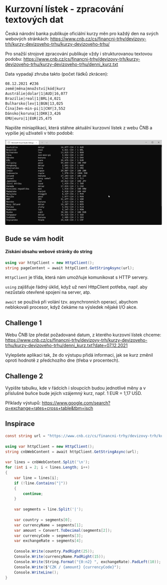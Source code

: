 # Kurzovní lístek - zpracování textových dat

Česká národní banka publikuje oficiální kurzy měn pro každý den na svých webových stránkách: https://www.cnb.cz/cs/financni-trhy/devizovy-trh/kurzy-devizoveho-trhu/kurzy-devizoveho-trhu/

Pro snažší strojové zpracování publikuje vždy i strukturovanou textovou podobu: https://www.cnb.cz/cs/financni-trhy/devizovy-trh/kurzy-devizoveho-trhu/kurzy-devizoveho-trhu/denni_kurz.txt

Data vypadají zhruba takto (počet řádků zkrácen):
```
08.12.2021 #236
země|měna|množství|kód|kurz
Austrálie|dolar|1|AUD|16,077
Brazílie|real|1|BRL|4,021
Bulharsko|lev|1|BGN|13,025
Čína|žen-min-pi|1|CNY|3,552
Dánsko|koruna|1|DKK|3,426
EMU|euro|1|EUR|25,475
```

Napište miniaplikaci, která stáhne aktuální kurzovní lístek z webu ČNB a vypíše jej uživateli v této podobě:

![Exchange Rates](exchange-rates.png)

## Bude se vám hodit

#### Získání obsahu webové stránky do string
```csharp
using var httpClient = new HttpClient();
string pageContent = await httpClient.GetStringAsync(url);
```
`HttpClient` je třída, která nám umožňuje komunikovat s HTTP servery.

`using` zajišťuje řádný úklid, když už není HttpClient potřeba, např. aby nezůstalo otevřené spojení na server, atp.

`await` se používá při volání tzv. asynchronních operací, abychom neblokovali procesor, když čekáme na výsledek nějaké I/O akce.


## Challenge 1
Webu ČNB lze předat požadované datum, z kterého kurzovní lístek chceme: https://www.cnb.cz/cs/financni-trhy/devizovy-trh/kurzy-devizoveho-trhu/kurzy-devizoveho-trhu/denni_kurz.txt?date=07.12.2021

Vylepšete aplikaci tak, že do výstupu přidá informaci, jak se kurz změnil oproti hodnotě z předchozího dne (třeba v procentech).

## Challenge 2
Vypište tabulku, kde v řádcích i sloupcích budou jednotlivé měny a v příslušné buňce bude jejich vzájemný kurz, např. 1 EUR = 1,17 USD.

Příklady výstupů: https://www.google.com/search?q=exchange+rates+cross+table&tbm=isch

## Inspirace
```csharp
const string url = "https://www.cnb.cz/cs/financni-trhy/devizovy-trh/kurzy-devizoveho-trhu/kurzy-devizoveho-trhu/denni_kurz.txt";

using var httpClient = new HttpClient();
string cnbWebContent = await httpClient.GetStringAsync(url);

var lines = cnbWebContent.Split('\n');
for (int i = 2; i < lines.Length; i++)
{
	var line = lines[i];
	if (!line.Contains("|"))
	{
		continue;
	}

	var segments = line.Split('|');

	var country = segments[0];
	var currencyName = segments[1];
	var amount = Convert.ToDecimal(segments[2]);
	var currencyCode = segments[3];
	var exchangeRate = segments[4];

	Console.Write(country.PadRight(25));
	Console.Write(currencyName.PadRight(15));
	Console.Write(String.Format("{0:n2} ", exchangeRate).PadLeft(10));
	Console.Write($"CZK / {amount} {currencyCode}");
	Console.WriteLine();
}
```